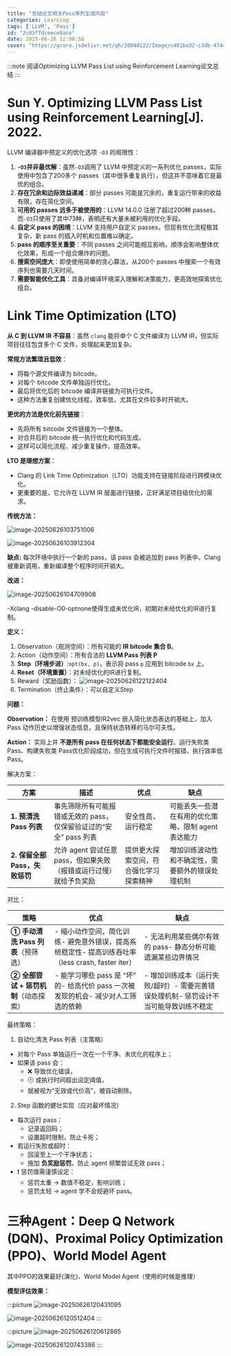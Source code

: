 ```yaml
---
title: "总结论文相关Pass序列生成内容"
categories: Learning
tags: ['LLVM', 'Pass']
id: "2c03f7dceece8ace"
date: 2025-06-26 12:08:58
cover: "https://gcore.jsdelivr.net/gh/20040122/Image/c401ba32-c3db-4744-a0c1-d93ad1c25de4.jpg"
---
```


:::note
阅读Optimizing LLVM Pass List using Reinforcement Learning论文总结
:::
# Sun Y. Optimizing LLVM Pass List using Reinforcement Learning[J]. 2022.



LLVM 编译器中预定义的优化选项 `-O3` 的局限性：

1. **`-O3`并非最优解**：虽然`-O3`调用了 LLVM 中预定义的一系列优化 passes，实际使用中包含了200多个 passes（其中很多重复执行），但这并不意味着它是最优的组合。
2. **存在冗余和边际效益递减**：部分 passes 可能是冗余的，重复运行带来的收益有限，存在简化空间。
3. **可用的 passes 远多于被使用的**：LLVM 14.0.0 注册了超过200种 passes，而`-O3`只使用了其中73种，表明还有大量未被利用的优化手段。
4. **自定义 pass 的困境**：LLVM 支持用户自定义 passes，但现有优化流程极其复杂，新 pass 的插入时机和位置难以确定。
5. **pass 的顺序至关重要**：不同 passes 之间可能相互影响，顺序会影响整体优化效果，形成一个组合爆炸的问题。
6. **搜索空间庞大**：即使使用简单的贪心算法，从200个 passes 中搜索一个有效序列也需要几天时间。
7. **需要智能优化工具**：具备对编译环境深入理解和决策能力，更高效地探索优化组合。



# Link Time Optimization (LTO)

**从 C 到 LLVM IR 不容易**：虽然 `clang` 能将单个 C 文件编译为 LLVM IR，但实际项目往往包含多个 C 文件，处理起来更加复杂。

**常规方法繁琐且低效**：

- 将每个源文件编译为 bitcode。
- 对每个 bitcode 文件单独运行优化。
- 最后将优化后的 bitcode 编译并链接为可执行文件。
- 这种方法重复创建优化线程，效率低，尤其在文件较多时开销大。

**更优的方法是优化前先链接**：

- 先将所有 bitcode 文件链接为一个整体。
- 对合并后的 bitcode 统一执行优化和代码生成。
- 这样可以简化流程、减少重复操作、提高效率。

**LTO 是理想方案**：

- Clang 的 Link Time Optimization（LTO）功能支持在链接阶段进行跨模块优化。
- 更重要的是，它允许在 LLVM IR 层面进行链接，正好满足项目级优化的需求。



**传统方法：**

![image-20250626103751006](https://gcore.jsdelivr.net/gh/20040122/Image/image-20250626103751006.png)

![image-20250626103912304](https://gcore.jsdelivr.net/gh/20040122/Image/image-20250626103912304.png)

**缺点:**  每次环境中执行一个新的 pass，该 pass 会被追加到 pass 列表中。Clang 被重新调用，重新编译整个程序时间开销大。



**改进：**

![image-20250626104709908](https://gcore.jsdelivr.net/gh/20040122/Image/image-20250626104709908.png)

-Xclang -disable-O0-optnone使得生成未优化IR，初期对未经优化的IR进行复制。

**定义：**

1. Observation（观测空间）：所有可能的 **IR bitcode 集合 B**。
2. Action（动作空间）：所有合法的 **LLVM Pass 列表 P** 
3. **Step（环境步进）**:`opt(bx, p)`，表示将 pass `p` 应用到 bitcode `bx` 上。
4. **Reset（环境重置）**：对未经优化的IR进行复制。
5. Reward（奖励函数）：
![image-20250626122122404](https://gcore.jsdelivr.net/gh/20040122/Image/image-20250626122122404.png)
6. Termination（终止条件）：可以自定义Step

**问题：**

**Observation：** 在使用 预训练模型IR2vec 嵌入简化状态表达的基础上，加入 Pass 动作历史以增强状态信息，且保持状态转移的马尔可夫性。



**Action：** 实际上并 **不是所有 pass 在任何状态下都能安全运行**。运行失败类 Pass、构建失败类 Pass优化阶段成功，但在生成可执行文件时报错、执行效率低 Pass。

解决方案：

| 方案                           | 描述                                                         | 优点                                   | 缺点                                                |
| ------------------------------ | ------------------------------------------------------------ | -------------------------------------- | --------------------------------------------------- |
| **1. 预清洗 Pass 列表**        | 事先筛除所有可能报错或无效的 pass，仅保留验证过的“安全” pass 列表 | 安全性高，运行稳定                     | 可能丢失一些潜在有用的优化策略，限制 agent 表达能力 |
| **2. 保留全部 Pass，失败惩罚** | 允许 agent 尝试任意 pass，但如果失败（报错或运行过慢）就给予负奖励 | 提供更大探索空间，符合强化学习探索精神 | 增加训练波动性和不确定性，需要额外的错误处理机制    |

对比：

| 策略                                  | 优点                                                         | 缺点                                                         |
| ------------------------------------- | ------------------------------------------------------------ | ------------------------------------------------------------ |
| **① 手动清洗 Pass 列表**（预筛选）    | - 缩小动作空间，简化训练- 避免意外错误，提高系统稳定性- 提高训练吞吐率（less crash, faster iter） | - 无法利用某些偶尔有效的 pass- 静态分析可能遗漏某些边界情况  |
| **② 全部尝试 + 惩罚机制**（动态探索） | - 能学习哪些 pass 是 “坏” 的- 给高代价 pass 一次被发现的机会- 减少对人工筛选的依赖 | - 增加训练成本（运行失败/超时）- 需要完善错误处理机制- 惩罚设计不当可能导致训练不稳定 |

最终策略：
1. 自动化清洗 Pass 列表（主策略）
- 对每个 Pass 单独运行一次在一个干净、未优化的程序上；
- 如果该 pass 会：
  - ❌ 导致优化错误，
  - 🕒 或执行时间超出设定阈值，
  - 就被视为“无效或代价高”，被自动剔除。
2. Step 函数的健壮实现（应对最坏情况）
- 每次运行 pass：
  - 记录返回码；
  - 设置超时限制，防止卡死；
- 若运行失败或超时：
  - 回滚至上一个干净状态；
  - 施加 **负奖励惩罚**，防止 agent 频繁尝试无效 pass；
- ❗ 惩罚值需谨慎设定：
  - 惩罚太重 → 数值不稳定，影响训练；
  - 惩罚太轻 → agent 学不会规避坏 pass。


# 三种Agent：Deep Q Network (DQN)、Proximal Policy Optimization (PPO)、World Model Agent

其中PPO的效果最好(演化)、World Model Agent（使用的时候是推理）

**模型评估效果：**

:::picture 
![image-20250626120431095](https://gcore.jsdelivr.net/gh/20040122/Image/image-20250626120431095.png)

![image-20250626120512404](https://gcore.jsdelivr.net/gh/20040122/Image/image-20250626120512404.png)
:::

:::picture 
![image-20250626120612865](https://gcore.jsdelivr.net/gh/20040122/Image/image-20250626120612865.png)

![image-20250626120743386](https://gcore.jsdelivr.net/gh/20040122/Image/image-20250626120743386.png)
:::


